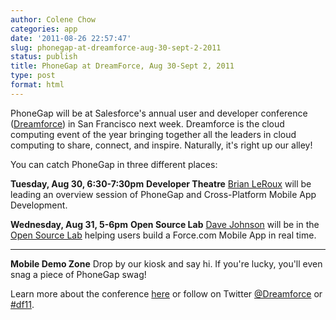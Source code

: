 ```yaml
---
author: Colene Chow
categories: app
date: '2011-08-26 22:57:47'
slug: phonegap-at-dreamforce-aug-30-sept-2-2011
status: publish
title: PhoneGap at DreamForce, Aug 30-Sept 2, 2011
type: post
format: html
---
```


PhoneGap will be at Salesforce's annual user and developer conference ([Dreamforce](http://www.salesforce.com/dreamforce/DF11/)) in San Francisco next week. Dreamforce is the cloud computing event of the year bringing together all the leaders in cloud computing to share, connect, and inspire. Naturally, it's right up our alley!

You can catch PhoneGap in three different places:

**Tuesday, Aug 30, 6:30-7:30pm** **Developer Theatre** [Brian LeRoux](http://twitter.com/brianleroux) will be leading an overview session of PhoneGap and Cross-Platform Mobile App Development.

**Wednesday, Aug 31, 5-6pm** **Open Source Lab** [Dave Johnson](http://twitter.com/davejohnson) will be in the [Open Source Lab](http://blogs.developerforce.com/reid-carlberg/2011/08/connect-with-phone-gap-in-the-open-source-lab-df11.html) helping users build a Force.com Mobile App in real time.

---

**Mobile Demo Zone** Drop by our kiosk and say hi. If you're lucky, you'll even snag a piece of PhoneGap swag!

Learn more about the conference [here](http://www.salesforce.com/dreamforce/DF11/) or follow on Twitter [@Dreamforce](http://twitter.com/#!/dreamforce) or [#df11](http://twitter.com/#!/search?q=%23df11).
